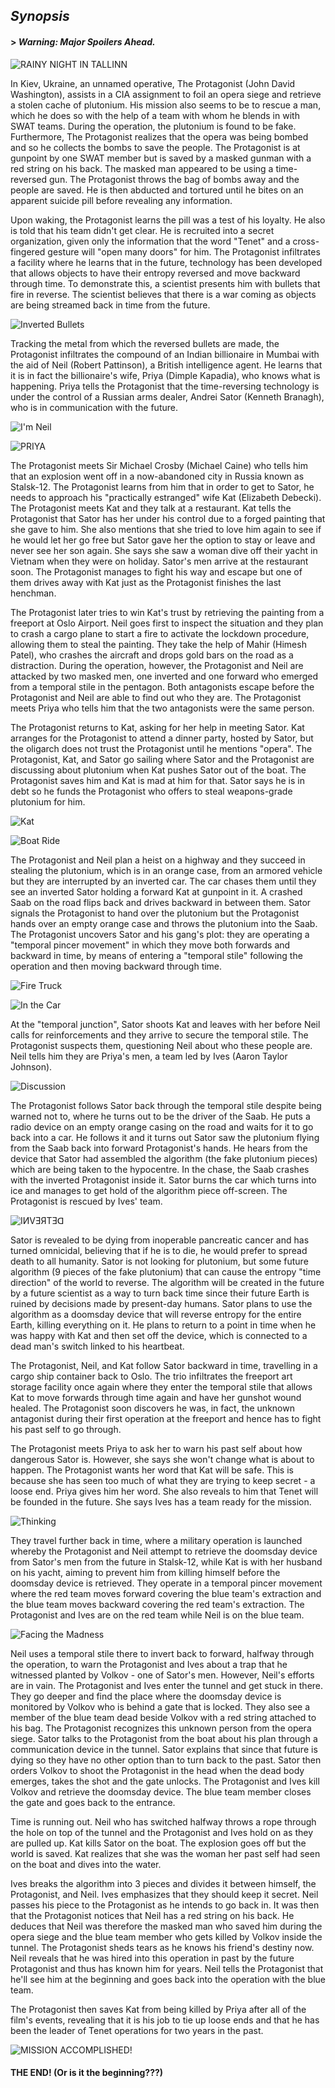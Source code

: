 ## *Synopsis*

#### > *Warning: Major Spoilers Ahead.*

![RAINY NIGHT IN TALLINN](https://user-images.githubusercontent.com/86204780/122686578-6b465780-d22f-11eb-84f3-ef28030d0b90.png)

In Kiev, Ukraine, an unnamed operative, The Protagonist (John David Washington), assists in a CIA assignment to foil an opera siege and retrieve a stolen cache of plutonium. His mission also seems to be to rescue a man, which he does so with the help of a team with whom he blends in with SWAT teams. During the operation, the plutonium is found to be fake. Furthermore, The Protagonist realizes that the opera was being bombed and so he collects the bombs to save the people. The Protagonist is at gunpoint by one SWAT member but is saved by a masked gunman with a red string on his back. The masked man appeared to be using a time-reversed gun. The Protagonist throws the bag of bombs away and the people are saved. He is then abducted and tortured until he bites on an apparent suicide pill before revealing any information.

Upon waking, the Protagonist learns the pill was a test of his loyalty. He also is told that his team didn't get clear. He is recruited into a secret organization, given only the information that the word "Tenet" and a cross-fingered gesture will "open many doors" for him. The Protagonist infiltrates a facility where he learns that in the future, technology has been developed that allows objects to have their entropy reversed and move backward through time. To demonstrate this, a scientist presents him with bullets that fire in reverse. The scientist believes that there is a war coming as objects are being streamed back in time from the future.

![Inverted Bullets](https://user-images.githubusercontent.com/86204780/122686610-93ce5180-d22f-11eb-983e-0093c32e03a5.png)

Tracking the metal from which the reversed bullets are made, the Protagonist infiltrates the compound of an Indian billionaire in Mumbai with the aid of Neil (Robert Pattinson), a British intelligence agent. He learns that it is in fact the billionaire's wife, Priya (Dimple Kapadia), who knows what is happening. Priya tells the Protagonist that the time-reversing technology is under the control of a Russian arms dealer, Andrei Sator (Kenneth Branagh), who is in communication with the future.

![I'm Neil](https://user-images.githubusercontent.com/86204780/122687282-3e943f00-d233-11eb-95ce-9bbe7598acc5.png)

![PRIYA](https://user-images.githubusercontent.com/86204780/122686625-b06a8980-d22f-11eb-84c3-a6c9ebc33d3f.png)

The Protagonist meets Sir Michael Crosby (Michael Caine) who tells him that an explosion went off in a now-abandoned city in Russia known as Stalsk-12. The Protagonist learns from him that in order to get to Sator, he needs to approach his "practically estranged" wife Kat (Elizabeth Debecki). The Protagonist meets Kat and they talk at a restaurant. Kat tells the Protagonist that Sator has her under his control due to a forged painting that she gave to him. She also mentions that she tried to love him again to see if he would let her go free but Sator gave her the option to stay or leave and never see her son again. She says she saw a woman dive off their yacht in Vietnam when they were on holiday. Sator's men arrive at the restaurant soon. The Protagonist manages to fight his way and escape but one of them drives away with Kat just as the Protagonist finishes the last henchman.

The Protagonist later tries to win Kat's trust by retrieving the painting from a freeport at Oslo Airport. Neil goes first to inspect the situation and they plan to crash a cargo plane to start a fire to activate the lockdown procedure, allowing them to steal the painting. They take the help of Mahir (Himesh Patel), who crashes the aircraft and drops gold bars on the road as a distraction. During the operation, however, the Protagonist and Neil are attacked by two masked men, one inverted and one forward who emerged from a temporal stile in the pentagon. Both antagonists escape before the Protagonist and Neil are able to find out who they are. The Protagonist meets Priya who tells him that the two antagonists were the same person.

The Protagonist returns to Kat, asking for her help in meeting Sator. Kat arranges for the Protagonist to attend a dinner party, hosted by Sator, but the oligarch does not trust the Protagonist until he mentions "opera". The Protagonist, Kat, and Sator go sailing where Sator and the Protagonist are discussing about plutonium when Kat pushes Sator out of the boat. The Protagonist saves him and Kat is mad at him for that. Sator says he is in debt so he funds the Protagonist who offers to steal weapons-grade plutonium for him.

![Kat](https://user-images.githubusercontent.com/86204780/122687309-5e2b6780-d233-11eb-87dd-957c754565cb.png)

![Boat Ride](https://user-images.githubusercontent.com/86204780/122686778-ac8b3700-d230-11eb-8475-4d24251e76be.png)

The Protagonist and Neil plan a heist on a highway and they succeed in stealing the plutonium, which is in an orange case, from an armored vehicle but they are interrupted by an inverted car. The car chases them until they see an inverted Sator holding a forward Kat at gunpoint in it. A crashed Saab on the road flips back and drives backward in between them. Sator signals the Protagonist to hand over the plutonium but the Protagonist hands over an empty orange case and throws the plutonium into the Saab. The Protagonist uncovers Sator and his gang's plot: they are operating a "temporal pincer movement" in which they move both forwards and backward in time, by means of entering a "temporal stile" following the operation and then moving backward through time.

![Fire Truck](https://user-images.githubusercontent.com/86204780/122686809-dfcdc600-d230-11eb-9551-85c71d8087ac.png)

![In the Car](https://user-images.githubusercontent.com/86204780/122686875-2cb19c80-d231-11eb-9da9-e29a5d13b3da.png)

At the "temporal junction", Sator shoots Kat and leaves with her before Neil calls for reinforcements and they arrive to secure the temporal stile. The Protagonist suspects them, questioning Neil about who these people are. Neil tells him they are Priya's men, a team led by Ives (Aaron Taylor Johnson). 

![Discussion](https://user-images.githubusercontent.com/86204780/122686925-64b8df80-d231-11eb-953c-11e49e4c434a.png)

The Protagonist follows Sator back through the temporal stile despite being warned not to, where he turns out to be the driver of the Saab. He puts a radio device on an empty orange casing on the road and waits for it to go back into a car. He follows it and it turns out Sator saw the plutonium flying from the Saab back into forward Protagonist's hands. He hears from the device that Sator had assembled the algorithm (the fake plutonium pieces) which are being taken to the hypocentre. In the chase, the Saab crashes with the inverted Protagonist inside it. Sator burns the car which turns into ice and manages to get hold of the algorithm piece off-screen. The Protagonist is rescued by Ives' team.

![IИVƎЯTƎꓷ](https://user-images.githubusercontent.com/86204780/122686998-bbbeb480-d231-11eb-9bea-4bc692932590.png)

Sator is revealed to be dying from inoperable pancreatic cancer and has turned omnicidal, believing that if he is to die, he would prefer to spread death to all humanity. Sator is not looking for plutonium, but some future algorithm (9 pieces of the fake plutonium) that can cause the entropy "time direction" of the world to reverse. The algorithm will be created in the future by a future scientist as a way to turn back time since their future Earth is ruined by decisions made by present-day humans. Sator plans to use the algorithm as a doomsday device that will reverse entropy for the entire Earth, killing everything on it. He plans to return to a point in time when he was happy with Kat and then set off the device, which is connected to a dead man's switch linked to his heartbeat.

The Protagonist, Neil, and Kat follow Sator backward in time, travelling in a cargo ship container back to Oslo. The trio infiltrates the freeport art storage facility once again where they enter the temporal stile that allows Kat to move forwards through time again and have her gunshot wound healed. The Protagonist soon discovers he was, in fact, the unknown antagonist during their first operation at the freeport and hence has to fight his past self to go through.

The Protagonist meets Priya to ask her to warn his past self about how dangerous Sator is. However, she says she won't change what is about to happen. The Protagonist wants her word that Kat will be safe. This is because she has seen too much of what they are trying to keep secret - a loose end. Priya gives him her word. She also reveals to him that Tenet will be founded in the future. She says Ives has a team ready for the mission.

![Thinking](https://user-images.githubusercontent.com/86204780/122687043-f88aab80-d231-11eb-9d3b-618b1a0e1829.png)

They travel further back in time, where a military operation is launched whereby the Protagonist and Neil attempt to retrieve the doomsday device from Sator's men from the future in Stalsk-12, while Kat is with her husband on his yacht, aiming to prevent him from killing himself before the doomsday device is retrieved. They operate in a temporal pincer movement where the red team moves forward covering the blue team's extraction and the blue team moves backward covering the red team's extraction. The Protagonist and Ives are on the red team while Neil is on the blue team.

![Facing the Madness](https://user-images.githubusercontent.com/86204780/122687110-646d1400-d232-11eb-9dc3-2d554ff9707b.png)

Neil uses a temporal stile there to invert back to forward, halfway through the operation, to warn the Protagonist and Ives about a trap that he witnessed planted by Volkov - one of Sator's men. However, Neil's efforts are in vain. The Protagonist and Ives enter the tunnel and get stuck in there. They go deeper and find the place where the doomsday device is monitored by Volkov who is behind a gate that is locked. They also see a member of the blue team dead beside Volkov with a red string attached to his bag. The Protagonist recognizes this unknown person from the opera siege. Sator talks to the Protagonist from the boat about his plan through a communication device in the tunnel. Sator explains that since that future is dying so they have no other option than to turn back to the past. Sator then orders Volkov to shoot the Protagonist in the head when the dead body emerges, takes the shot and the gate unlocks. The Protagonist and Ives kill Volkov and retrieve the doomsday device. The blue team member closes the gate and goes back to the entrance.

Time is running out. Neil who has switched halfway throws a rope through the hole on top of the tunnel and the Protagonist and Ives hold on as they are pulled up. Kat kills Sator on the boat. The explosion goes off but the world is saved. Kat realizes that she was the woman her past self had seen on the boat and dives into the water.

Ives breaks the algorithm into 3 pieces and divides it between himself, the Protagonist, and Neil. Ives emphasizes that they should keep it secret. Neil passes his piece to the Protagonist as he intends to go back in. It was then that the Protagonist notices that Neil has a red string on his back. He deduces that Neil was therefore the masked man who saved him during the opera siege and the blue team member who gets killed by Volkov inside the tunnel. The Protagonist sheds tears as he knows his friend's destiny now. Neil reveals that he was hired into this operation in past by the future Protagonist and thus has known him for years. Neil tells the Protagonist that he'll see him at the beginning and goes back into the operation with the blue team.

The Protagonist then saves Kat from being killed by Priya after all of the film's events, revealing that it is his job to tie up loose ends and that he has been the leader of Tenet operations for two years in the past.

![MISSION ACCOMPLISHED!](https://user-images.githubusercontent.com/86204780/122687133-81094c00-d232-11eb-8f45-b7fa4fe6f1d5.png)
#### THE END! (Or is it the beginning???)
